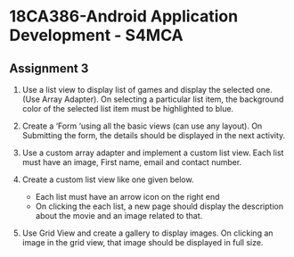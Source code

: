 # 18CA386-Android Application Development - S4MCA
## Assignment 3

1.	Use a list view to display list of games and display the selected one. (Use Array Adapter). On selecting a particular list item, the background color of the selected list item must be highlighted to blue.

2.	Create a ‘Form ‘using all the basic views (can use any layout). On Submitting the form, the details should be displayed in the next activity. 

3.	Use a custom array adapter and implement a custom list view. Each list must have an image, First name, email and contact number.

4.	Create a custom list view like one given below.
    *	Each list must have an arrow icon on the right end
    *	On clicking the each list, a new page should display the description about the movie and an image related to that.

5.	Use Grid View and create a gallery to display images. On clicking an image in the grid view, that image should be displayed in full size.

